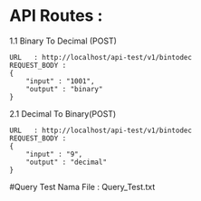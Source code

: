 # API Routes :
  1.1 Binary To Decimal (POST)
    
    URL   : http://localhost/api-test/v1/bintodec
    REQUEST_BODY :
    {
        "input" : "1001",
        "output" : "binary"
    }
 
 2.1 Decimal To Binary(POST)
    
    URL   : http://localhost/api-test/v1/bintodec
    REQUEST_BODY :
    {
        "input" : "9",
        "output" : "decimal"
    }
    
#Query Test
  Nama File : Query_Test.txt
